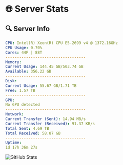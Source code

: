 # 🌐 Server Stats
## 🔍 Server Info
```yaml
CPU: Intel(R) Xeon(R) CPU E5-2699 v4 @ 1372.16GHz
CPU Usage: 0.70%
Cores: 44P | 88T
-----------------------------------
Memory:
Current Usage: 144.45 GB/503.74 GB
Available: 356.22 GB
-----------------------------------
Disk:
Current Usage: 55.67 GB/1.71 TB
Free: 1.57 TB
-----------------------------------
GPU:
No GPU detected
-----------------------------------
Network:
Current Transfer (Sent): 14.94 MB/s
Current Transfer (Received): 91.37 KB/s
Total Sent: 4.69 TB
Total Received: 58.87 GB
-----------------------------------
Uptime:
1d 17h 36m 27s
```
![GitHub Stats](https://img.shields.io/badge/Updated-2025-03-09_14:59:16-blue)